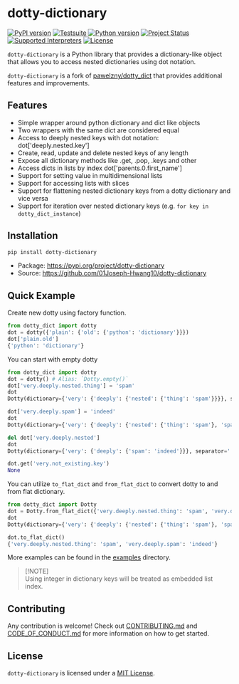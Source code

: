 # dotty-dictionary

[![PyPI version](https://badge.fury.io/py/dotty-dictionary.svg)](https://pypi.org/project/dotty-dictionary)
[![Testsuite](https://github.com/01Joseph-Hwang10/dotty-dictionary/workflows/Test%20and%20Lint/badge.svg)](https://github.com/01Joseph-Hwang10/dotty-dictionary/actions?query=workflow%3A"Test+and+Lint")
[![Python version](https://img.shields.io/pypi/pyversions/dotty-dictionary.svg)](https://pypi.org/project/dotty-dictionary)
[![Project Status](https://img.shields.io/pypi/status/dotty-dictionary.svg)](https://pypi.org/project/dotty-dictionary/)
[![Supported Interpreters](https://img.shields.io/pypi/implementation/dotty-dictionary.svg)](https://pypi.org/project/dotty-dictionary/)
[![License](https://img.shields.io/pypi/l/dotty-dictionary.svg)](https://github.com/pawelzny/dotty-dictionary/blob/master/LICENSE)

`dotty-dictionary` is a Python library that provides a dictionary-like object that allows you to access nested dictionaries using dot notation.

`dotty-dictionary` is a fork of [pawelzny/dotty_dict](https://github.com/pawelzny/dotty_dict) that provides additional features and improvements.

## Features

- Simple wrapper around python dictionary and dict like objects
- Two wrappers with the same dict are considered equal
- Access to deeply nested keys with dot notation: dot['deeply.nested.key']
- Create, read, update and delete nested keys of any length
- Expose all dictionary methods like .get, .pop, .keys and other
- Access dicts in lists by index dot['parents.0.first_name']
- Support for setting value in multidimensional lists
- Support for accessing lists with slices
- Support for flattening nested dictionary keys from a dotty dictionary and vice versa
- Support for iteration over nested dictionary keys (e.g. `for key in dotty_dict_instance`)

## Installation

```bash
pip install dotty-dictionary
```

- Package: <https://pypi.org/project/dotty-dictionary>
- Source: <https://github.com/01Joseph-Hwang10/dotty-dictionary>

## Quick Example

Create new dotty using factory function.

```py
from dotty_dict import dotty
dot = dotty({'plain': {'old': {'python': 'dictionary'}}})
dot['plain.old']
{'python': 'dictionary'}
```

You can start with empty dotty

```py
from dotty_dict import dotty
dot = dotty() # Alias: `Dotty.empty()`
dot['very.deeply.nested.thing'] = 'spam'
dot
Dotty(dictionary={'very': {'deeply': {'nested': {'thing': 'spam'}}}}, separator='.', esc_char='\\')

dot['very.deeply.spam'] = 'indeed'
dot
Dotty(dictionary={'very': {'deeply': {'nested': {'thing': 'spam'}, 'spam': 'indeed'}}}, separator='.', esc_char='\\')

del dot['very.deeply.nested']
dot
Dotty(dictionary={'very': {'deeply': {'spam': 'indeed'}}}, separator='.', esc_char='\\')

dot.get('very.not_existing.key')
None
```

You can utilize `to_flat_dict` and `from_flat_dict` to convert dotty to and from flat dictionary.

```py
from dotty_dict import Dotty
dot = Dotty.from_flat_dict({'very.deeply.nested.thing': 'spam', 'very.deeply.spam': 'indeed'})
dot
Dotty(dictionary={'very': {'deeply': {'nested': {'thing': 'spam'}, 'spam': 'indeed'}}}, separator='.', esc_char='\\')

dot.to_flat_dict()
{'very.deeply.nested.thing': 'spam', 'very.deeply.spam': 'indeed'}
```

More examples can be found in the [examples](https://github.com/01Joseph-Hwang10/dotty-dictionary/tree/master/examples) directory.

> [!NOTE]\
> Using integer in dictionary keys will be treated as embedded list index.


## Contributing

Any contribution is welcome! Check out [CONTRIBUTING.md](https://github.com/01Joseph-Hwang10/dotty-dictionary/blob/master/.github/CONTRIBUTING.md) and [CODE_OF_CONDUCT.md](https://github.com/01Joseph-Hwang10/dotty-dictionary/blob/master/.github/CODE_OF_CONDUCT.md) for more information on how to get started.

## License

`dotty-dictionary` is licensed under a [MIT License](https://github.com/01Joseph-Hwang10/dotty-dictionary/blob/master/LICENSE).
